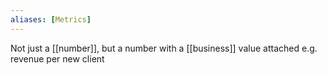 ```yaml
---
aliases: [Metrics]
---
```


Not just a [[number]], but a number with a [[business]] value attached e.g. revenue per new client 